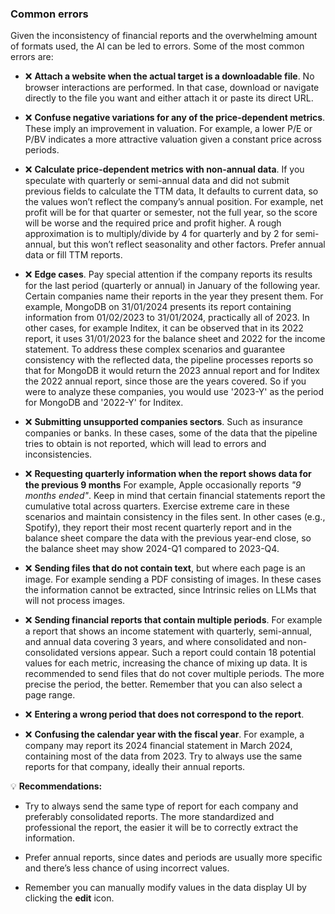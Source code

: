 ### Common errors

Given the inconsistency of financial reports and the overwhelming amount of
formats used, the AI can be led to errors. Some of the most common errors are:

- ❌ **Attach a website when the actual target is a downloadable file**. No
  browser interactions are performed. In that case, download or navigate
  directly to the file you want and either attach it or paste its direct URL.

- ❌ **Confuse negative variations for any of the price-dependent metrics**.
  These imply an improvement in valuation. For example, a lower P/E or P/BV
  indicates a more attractive valuation given a constant price across periods.

- ❌ **Calculate price-dependent metrics with non-annual data**. If you
  speculate with quarterly or semi-annual data and did not submit previous
  fields to calculate the TTM data, It defaults to current data, so the values
  won’t reflect the company’s annual position. For example, net profit will be
  for that quarter or semester, not the full year, so the score will be worse
  and the required price and profit higher. A rough approximation is to
  multiply/divide by 4 for quarterly and by 2 for semi-annual, but this won’t
  reflect seasonality and other factors. Prefer annual data or fill TTM reports.

- ❌ **Edge cases**. Pay special attention if the company reports its results
  for the last period (quarterly or annual) in January of the following year.
  Certain companies name their reports in the year they present them. For
  example, MongoDB on 31/01/2024 presents its report containing information from
  01/02/2023 to 31/01/2024, practically all of 2023. In other cases, for example
  Inditex, it can be observed that in its 2022 report, it uses 31/01/2023 for
  the balance sheet and 2022 for the income statement. To address these complex
  scenarios and guarantee consistency with the reflected data, the pipeline
  processes reports so that for MongoDB it would return the 2023 annual report
  and for Inditex the 2022 annual report, since those are the years covered. So
  if you were to analyze these companies, you would use '2023-Y' as the period
  for MongoDB and '2022-Y' for Inditex.

- ❌ **Submitting unsupported companies sectors**. Such as insurance companies
  or banks. In these cases, some of the data that the pipeline tries to obtain
  is not reported, which will lead to errors and inconsistencies.

- ❌ **Requesting quarterly information when the report shows data for the
  previous 9 months** For example, Apple occasionally reports _"9 months
  ended"_. Keep in mind that certain financial statements report the cumulative
  total across quarters. Exercise extreme care in these scenarios and maintain
  consistency in the files sent. In other cases (e.g., Spotify), they report
  their most recent quarterly report and in the balance sheet compare the data
  with the previous year-end close, so the balance sheet may show 2024-Q1
  compared to 2023-Q4.

- ❌ **Sending files that do not contain text**, but where each page is an
  image. For example sending a PDF consisting of images. In these cases the
  information cannot be extracted, since Intrinsic relies on LLMs that will not
  process images.

- ❌ **Sending financial reports that contain multiple periods**. For example a
  report that shows an income statement with quarterly, semi-annual, and annual
  data covering 3 years, and where consolidated and non-consolidated versions
  appear. Such a report could contain 18 potential values for each metric,
  increasing the chance of mixing up data. It is recommended to send files that
  do not cover multiple periods. The more precise the period, the better.
  Remember that you can also select a page range.

- ❌ **Entering a wrong period that does not correspond to the report**.

- ❌ **Confusing the calendar year with the fiscal year**. For example, a
  company may report its 2024 financial statement in March 2024, containing most
  of the data from 2023. Try to always use the same reports for that company,
  ideally their annual reports.

💡 **Recommendations:**

- Try to always send the same type of report for each company and preferably
  consolidated reports. The more standardized and professional the report, the
  easier it will be to correctly extract the information.

- Prefer annual reports, since dates and periods are usually more specific and
  there’s less chance of using incorrect values.

- Remember you can manually modify values in the data display UI by clicking the
  **edit** icon.
